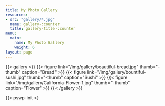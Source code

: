 ```yaml
---
title: My Photo Gallery
resources:
- src: "gallery/*.jpg"
  name: gallery-:counter
  title: gallery-title-:counter
menu:
  main:
    name: My Photo Gallery
    weight: 6
layout: page
---
```


{{< gallery >}}
{{< figure link="/img/gallery/beautiful-bread.jpg" thumb="-thumb" caption="Bread" >}}
{{< figure link="/img/gallery/bountiful-sushi.jpg" thumb="-thumb" caption="Sushi" >}}
{{< figure link="/img/gallery/California-Flower-1.jpg" thumb="-thumb" caption="Flower" >}}
{{< /gallery >}}

{{< pswp-init >}

